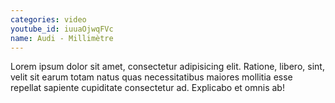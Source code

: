```yaml
---
categories: video
youtube_id: iuuaOjwqFVc
name: Audi - Millimètre
---
```


Lorem ipsum dolor sit amet, consectetur adipisicing elit. Ratione, libero, sint, velit sit earum totam natus quas necessitatibus maiores mollitia esse repellat sapiente cupiditate consectetur ad. Explicabo et omnis ab!